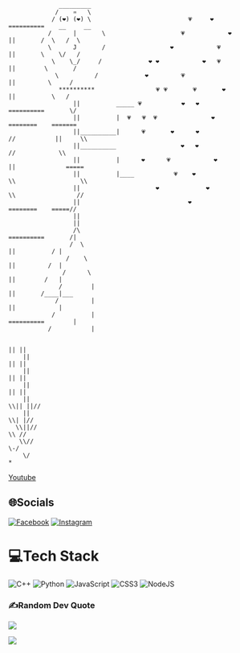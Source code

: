                                       
                  _________
                 /    ♒   \
                / (❤️) (❤️) \                           💗     ❤️                 ==========    __     __
               /      |       \                     💗            ❤️                   ||       /  \   /  \ 
               \      J       /                  ❤️            💗                      ||       \    \/   /
                \    \_/     /             ❤️ ❤️            ❤️   💗                   ||        \       /
                 \          /             ❤️         💗                                ||         \     /
                  **********                 💗 💗       💗       ❤️                  ||          \   / 
                      ||          _____ 💗           ❤️   ❤️                       ==========       \/
                      ||          |  💗   💗  💗               ❤️                    ========    =======                   
                      ||__________|      💗       ❤️      ❤️                        //           ||     \\  
                      ||__________                  ❤️   ❤️                         //            \\       
                      ||          |      ❤️      💗            ❤️                  ||              =====        
                      ||          |____           💗    ❤️                          \\                  \\    
                      ||                     ❤️             ❤️                       \\                 //
                      ||                              ❤️                               ========    =====//
                      ||
                      ||  
                      /\                                                             ==========       /|   
                     /  \                                                                ||          / |
                    /    \                                                               ||         /  |
                   /      \                                                              ||        /   |
                  /        |                                                             ||       /____|___
                 /         |                                                             ||            |
                /          |                                                         ==========        |
               /           |

                                                                                                || ||
        ||                                                                                      || ||  
        ||                                                                                      || ||
        ||                                                                                      || ||
        ||                                                                                    \\|| ||//
        ||                                                                                     \\| |//
      \\||//                                                                                    \\ //
       \\//                                                                                      \-/
        \/                                                                                        *
  [Youtube](https://www.youtube.com/watch?v=xvFZjo5PgG0)
                                            
## 🌐Socials
[![Facebook](https://img.shields.io/badge/Facebook-%231877F2.svg?logo=Facebook&logoColor=white)](https://facebook.com/https://www.facebook.com/karry.chuong.1602/) [![Instagram](https://img.shields.io/badge/Instagram-%23E4405F.svg?logo=Instagram&logoColor=white)](https://instagram.com/https://www.instagram.com/karrychuong/) 

# 💻Tech Stack
![C++](https://img.shields.io/badge/c++-%2300599C.svg?style=flat&logo=c%2B%2B&logoColor=white) ![Python](https://img.shields.io/badge/python-3670A0?style=flat&logo=python&logoColor=ffdd54) ![JavaScript](https://img.shields.io/badge/javascript-%23323330.svg?style=flat&logo=javascript&logoColor=%23F7DF1E) ![CSS3](https://img.shields.io/badge/css3-%231572B6.svg?style=flat&logo=css3&logoColor=white) ![NodeJS](https://img.shields.io/badge/node.js-6DA55F?style=flat&logo=node.js&logoColor=white)

### ✍️Random Dev Quote
![](https://quotes-github-readme.vercel.app/api?type=horizontal&theme=radical)

[![](https://visitcount.itsvg.in/api?id=KarryChuong&icon=0&color=0)](https://visitcount.itsvg.in)

